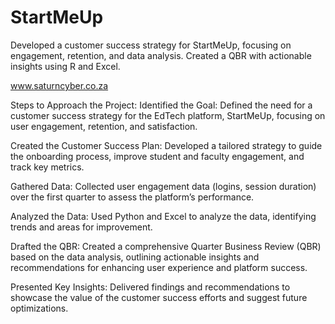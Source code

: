 # StartMeUp
Developed a customer success strategy for StartMeUp, focusing on engagement, retention, and data analysis. Created a QBR with actionable insights using R and Excel.

www.saturncyber.co.za


Steps to Approach the Project:
Identified the Goal: Defined the need for a customer success strategy for the EdTech platform, StartMeUp, focusing on user engagement, retention, and satisfaction.

Created the Customer Success Plan: Developed a tailored strategy to guide the onboarding process, improve student and faculty engagement, and track key metrics.

Gathered Data: Collected user engagement data (logins, session duration) over the first quarter to assess the platform’s performance.

Analyzed the Data: Used Python and Excel to analyze the data, identifying trends and areas for improvement.

Drafted the QBR: Created a comprehensive Quarter Business Review (QBR) based on the data analysis, outlining actionable insights and recommendations for enhancing user experience and platform success.

Presented Key Insights: Delivered findings and recommendations to showcase the value of the customer success efforts and suggest future optimizations.
